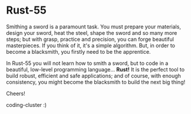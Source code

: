 # Rust-55

Smithing a sword is a paramount task. You must prepare your materials, design your sword, heat the steel, shape the sword and so many more steps; but with grasp, practice and precision, you can forge beautiful masterpieces. If you think of it, it's a simple algorithm. But, in order to become a blacksmith, you firstly need to be the apprentice.

In Rust-55 you will not learn how to smith a sword, but to code in a beautiful, low-level programming language... **Rust!** It is the perfect tool to build robust, efficient and safe applications; and of course, with enough consistency, you might become the blacksmith to build the next big thing!

Cheers!

coding-cluster :)
